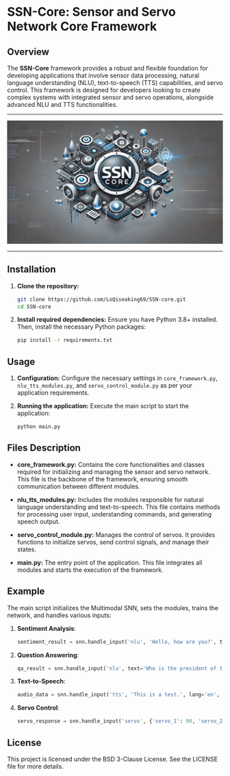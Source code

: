 # **SSN-Core: Sensor and Servo Network Core Framework**

## **Overview**
The **SSN-Core** framework provides a robust and flexible foundation for developing applications that involve sensor data processing, natural language understanding (NLU), text-to-speech (TTS) capabilities, and servo control. This framework is designed for developers looking to create complex systems with integrated sensor and servo operations, alongside advanced NLU and TTS functionalities.

___

![img](https://github.com/HermiTech-LLC/SSN-core/blob/main/ssn-c.png)
___

## **Installation**

1. **Clone the repository:**
   ```sh
   git clone https://github.com/LoQiseaking69/SSN-core.git
   cd SSN-core
   ```

2. **Install required dependencies:**
   Ensure you have Python 3.8+ installed. Then, install the necessary Python packages:
   ```sh
   pip install -r requirements.txt
   ```

## **Usage**

1. **Configuration:**
   Configure the necessary settings in `core_framework.py`, `nlu_tts_modules.py`, and `servo_control_module.py` as per your application requirements.

2. **Running the application:**
   Execute the main script to start the application:
   ```sh
   python main.py
   ```

## **Files Description**

- **core_framework.py:** Contains the core functionalities and classes required for initializing and managing the sensor and servo network. This file is the backbone of the framework, ensuring smooth communication between different modules.

- **nlu_tts_modules.py:** Includes the modules responsible for natural language understanding and text-to-speech. This file contains methods for processing user input, understanding commands, and generating speech output.

- **servo_control_module.py:** Manages the control of servos. It provides functions to initialize servos, send control signals, and manage their states.

- **main.py:** The entry point of the application. This file integrates all modules and starts the execution of the framework.

## **Example**

The main script initializes the Multimodal SNN, sets the modules, trains the network, and handles various inputs:

1. **Sentiment Analysis**:
    ```python
    sentiment_result = snn.handle_input('nlu', 'Hello, how are you?', task='sentiment')
    ```

2. **Question Answering**:
    ```python
    qa_result = snn.handle_input('nlu', text='Who is the president of the United States?', task='qa', context='Joe Biden is the president of the United States.')
    ```

3. **Text-to-Speech**:
    ```python
    audio_data = snn.handle_input('tts', 'This is a test.', lang='en', slow=False)
    ```

4. **Servo Control**:
    ```python
    servo_response = snn.handle_input('servo', {'servo_1': 90, 'servo_2': 45})
    ```

## **License**

This project is licensed under the BSD 3-Clause License. See the LICENSE file for more details.
